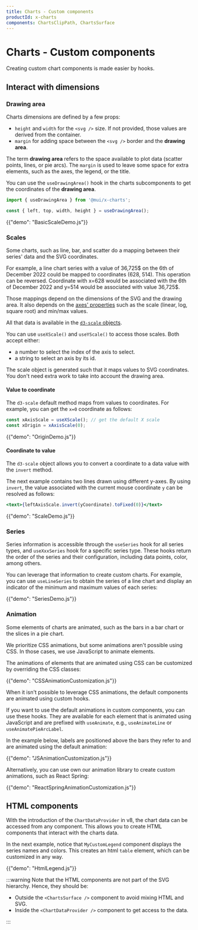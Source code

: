 ```yaml
---
title: Charts - Custom components
productId: x-charts
components: ChartsClipPath, ChartsSurface
---
```


# Charts - Custom components

<p class="description">Creating custom chart components is made easier by hooks.</p>

## Interact with dimensions

### Drawing area

Charts dimensions are defined by a few props:

- `height` and `width` for the `<svg />` size. If not provided, those values are derived from the container.
- `margin` for adding space between the `<svg />` border and the **drawing area**.

The term **drawing area** refers to the space available to plot data (scatter points, lines, or pie arcs).
The `margin` is used to leave some space for extra elements, such as the axes, the legend, or the title.

You can use the `useDrawingArea()` hook in the charts subcomponents to get the coordinates of the **drawing area**.

```jsx
import { useDrawingArea } from '@mui/x-charts';

const { left, top, width, height } = useDrawingArea();
```

{{"demo": "BasicScaleDemo.js"}}

### Scales

Some charts, such as line, bar, and scatter do a mapping between their series' data and the SVG coordinates.

For example, a line chart series with a value of 36,725$ on the 6th of December 2022 could be mapped to coordinates (628, 514).
This operation can be reversed.
Coordinate with x=628 would be associated with the 6th of December 2022 and y=514 would be associated with value 36,725$.

Those mappings depend on the dimensions of the SVG and the drawing area.
It also depends on the [axes' properties](/x/react-charts/axis/) such as the scale (linear, log, square root) and min/max values.

All that data is available in the [`d3-scale` objects](https://github.com/d3/d3-scale).

You can use `useXScale()` and `useYScale()` to access those scales.
Both accept either:

- a number to select the index of the axis to select.
- a string to select an axis by its id.

The scale object is generated such that it maps values to SVG coordinates.
You don't need extra work to take into account the drawing area.

#### Value to coordinate

The `d3-scale` default method maps from values to coordinates.
For example, you can get the `x=0` coordinate as follows:

```jsx
const xAxisScale = useXScale(); // get the default X scale
const xOrigin = xAxisScale(0);
```

{{"demo": "OriginDemo.js"}}

#### Coordinate to value

The `d3-scale` object allows you to convert a coordinate to a data value with the `invert` method.

The next example contains two lines drawn using different y-axes.
By using `invert`, the value associated with the current mouse coordinate `y` can be resolved as follows:

```jsx
<text>{leftAxisScale.invert(yCoordinate).toFixed(0)}</text>
```

{{"demo": "ScaleDemo.js"}}

### Series

Series information is accessible through the `useSeries` hook for all series types, and `useXxxSeries` hook for a specific series type.
These hooks return the order of the series and their configuration, including data points, color, among others.

You can leverage that information to create custom charts.
For example, you can use `useLineSeries` to obtain the series of a line chart and display an indicator of the minimum and maximum values of each series:

{{"demo": "SeriesDemo.js"}}

### Animation

Some elements of charts are animated, such as the bars in a bar chart or the slices in a pie chart.

We prioritize CSS animations, but some animations aren't possible using CSS. In those cases, we use JavaScript to animate elements.

The animations of elements that are animated using CSS can be customized by overriding the CSS classes:

{{"demo": "CSSAnimationCustomization.js"}}

When it isn't possible to leverage CSS animations, the default components are animated using custom hooks.

If you want to use the default animations in custom components, you can use these hooks. They are available for each element that is animated using JavaScript and are prefixed with `useAnimate`, e.g., `useAnimateLine` or `useAnimatePieArcLabel`.

In the example below, labels are positioned above the bars they refer to and are animated using the default animation:

{{"demo": "JSAnimationCustomization.js"}}

Alternatively, you can use own our animation library to create custom animations, such as React Spring:

{{"demo": "ReactSpringAnimationCustomization.js"}}

## HTML components

With the introduction of the `ChartDataProvider` in v8, the chart data can be accessed from any component.
This allows you to create HTML components that interact with the charts data.

In the next example, notice that `MyCustomLegend` component displays the series names and colors.
This creates an html `table` element, which can be customized in any way.

{{"demo": "HtmlLegend.js"}}

:::warning
Note that the HTML components are not part of the SVG hierarchy.
Hence, they should be:

- Outside the `<ChartsSurface />` component to avoid mixing HTML and SVG.
- Inside the `<ChartDataProvider />` component to get access to the data.

:::
